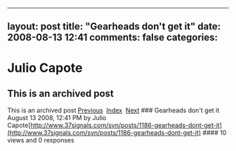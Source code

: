 ---
 layout: post
 title: "Gearheads don't get it"
 date: 2008-08-13 12:41
 comments: false
 categories:
 ---

 # Julio Capote
## This is an archived post
This is an archived post
[Previous](../../../posts/2008/08/post/45823929/lung-tissue-or-trees-you-decide.html)  [Index](../../../index.html)  [Next](../../../posts/2008/08/blog/2008/08/13/yui3pr1.html) ### Gearheads don't get it
August 13 2008, 12:41 PM by Julio Capote[http://www.37signals.com/svn/posts/1186-gearheads-dont-get-it](http://www.37signals.com/svn/posts/1186-gearheads-dont-get-it) #### 10 views and 0 responses


